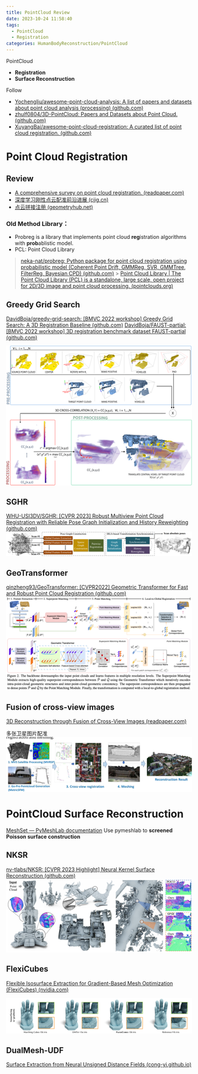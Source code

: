 ```yaml
---
title: PointCloud Review
date: 2023-10-24 11:58:40
tags:
  - PointCloud
  - Registration
categories: HumanBodyReconstruction/PointCloud
---
```


PointCloud

- **Registration**
- **Surface Reconstruction**

Follow

- [Yochengliu/awesome-point-cloud-analysis: A list of papers and datasets about point cloud analysis (processing) (github.com)](https://github.com/Yochengliu/awesome-point-cloud-analysis)
- [zhulf0804/3D-PointCloud: Papers and Datasets about Point Cloud. (github.com)](https://github.com/zhulf0804/3D-PointCloud)
- [XuyangBai/awesome-point-cloud-registration: A curated list of point cloud registration. (github.com)](https://github.com/XuyangBai/awesome-point-cloud-registration?tab=readme-ov-file#traditional)

<!-- more -->

# Point Cloud Registration

## Review

- [A comprehensive survey on point cloud registration. (readpaper.com)](https://readpaper.com/pdf-annotate/note?pdfId=4545266789335588865&noteId=2010010466642902272)
- [深度学习刚性点云配准前沿进展 (cjig.cn)](http://www.cjig.cn/html/2022/2/20220203.htm)
- [点云拼接注册 (geometryhub.net)](http://geometryhub.net/notes/registration)

### Old Method Library：

- Probreg is a library that implements point cloud **reg**istration algorithms with **prob**ablistic model.
- PCL: Point Cloud Library

> [neka-nat/probreg: Python package for point cloud registration using probabilistic model (Coherent Point Drift, GMMReg, SVR, GMMTree, FilterReg, Bayesian CPD) (github.com)](https://github.com/neka-nat/probreg) > [Point Cloud Library | The Point Cloud Library (PCL) is a standalone, large scale, open project for 2D/3D image and point cloud processing. (pointclouds.org)](https://pointclouds.org/)

## Greedy Grid Search

[DavidBoja/greedy-grid-search: [BMVC 2022 workshop] Greedy Grid Search: A 3D Registration Baseline (github.com)](https://github.com/davidboja/greedy-grid-search)
[DavidBoja/FAUST-partial: [BMVC 2022 workshop] 3D registration benchmark dataset FAUST-partial (github.com)](https://github.com/DavidBoja/FAUST-partial)

![image.png|666](https://raw.githubusercontent.com/qiyun71/Blog_images/main/pictures/20231019094915.png)

## SGHR

[WHU-USI3DV/SGHR: [CVPR 2023] Robust Multiview Point Cloud Registration with Reliable Pose Graph Initialization and History Reweighting (github.com)](https://github.com/WHU-USI3DV/SGHR)
![image.png|666](https://raw.githubusercontent.com/qiyun71/Blog_images/main/pictures/20231017210035.png)

## GeoTransformer

[qinzheng93/GeoTransformer: [CVPR2022] Geometric Transformer for Fast and Robust Point Cloud Registration (github.com)](https://github.com/qinzheng93/GeoTransformer?tab=readme-ov-file)
![image.png|666](https://raw.githubusercontent.com/qiyun71/Blog_images/main/pictures/20231018113631.png)


## Fusion of cross-view images

[3D Reconstruction through Fusion of Cross-View Images (readpaper.com)](https://readpaper.com/pdf-annotate/note?pdfId=4546340788354310145&noteId=2015534437671973888)

多张卫星图片配准
![image.png|666](https://raw.githubusercontent.com/qiyun71/Blog_images/main/pictures/20231022110219.png)


# PointCloud Surface Reconstruction

[MeshSet — PyMeshLab documentation](https://pymeshlab.readthedocs.io/en/2022.2/classes/meshset.html)
Use pymeshlab to **screened Poisson surface construction**

## NKSR

[nv-tlabs/NKSR: [CVPR 2023 Highlight] Neural Kernel Surface Reconstruction (github.com)](https://github.com/nv-tlabs/NKSR)
![image.png|666](https://raw.githubusercontent.com/qiyun71/Blog_images/main/pictures/20231017200157.png)

## FlexiCubes

[Flexible Isosurface Extraction for Gradient-Based Mesh Optimization (FlexiCubes) (nvidia.com)](https://research.nvidia.com/labs/toronto-ai/flexicubes/)

![image.png|666](https://raw.githubusercontent.com/qiyun71/Blog_images/main/pictures/20231023164911.png)

## DualMesh-UDF

[Surface Extraction from Neural Unsigned Distance Fields (cong-yi.github.io)](https://cong-yi.github.io/projects/dualmeshudf/)